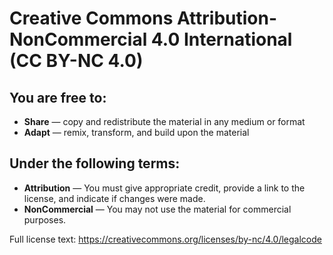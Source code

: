 # Creative Commons Attribution-NonCommercial 4.0 International (CC BY-NC 4.0)

## You are free to:
- **Share** — copy and redistribute the material in any medium or format
- **Adapt** — remix, transform, and build upon the material

## Under the following terms:
- **Attribution** — You must give appropriate credit, provide a link to the license, and indicate if changes were made.
- **NonCommercial** — You may not use the material for commercial purposes.

Full license text: https://creativecommons.org/licenses/by-nc/4.0/legalcode
